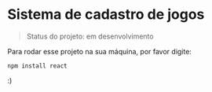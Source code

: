 # Sistema de cadastro de jogos

> Status do projeto: em desenvolvimento

Para rodar esse projeto na sua máquina, por favor digite:

```
npm install react
```
:)